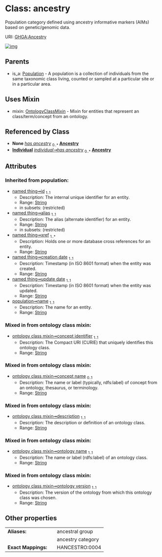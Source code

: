 
# Class: ancestry


Population category defined using ancestry informative markers (AIMs) based on genetic/genomic data.

URI: [GHGA:Ancestry](https://w3id.org/GHGA/Ancestry)


[![img](https://yuml.me/diagram/nofunky;dir:TB/class/[Population],[OntologyClassMixin],[Individual],[Individual]++-%20has%20ancestry(i)%200..*>[Ancestry&#124;concept_identifier:string;concept_name:string%20%3F;description:string;ontology_name:string;ontology_version:string;name(i):string;id(i):string;alias(i):string;xref(i):string%20%2B;creation_date(i):string;update_date(i):string;schema_type(i):string;schema_version(i):string],[Individual]++-%20has%20ancestry%200..*>[Ancestry],[Ancestry]uses%20-.->[OntologyClassMixin],[Population]^-[Ancestry])](https://yuml.me/diagram/nofunky;dir:TB/class/[Population],[OntologyClassMixin],[Individual],[Individual]++-%20has%20ancestry(i)%200..*>[Ancestry&#124;concept_identifier:string;concept_name:string%20%3F;description:string;ontology_name:string;ontology_version:string;name(i):string;id(i):string;alias(i):string;xref(i):string%20%2B;creation_date(i):string;update_date(i):string;schema_type(i):string;schema_version(i):string],[Individual]++-%20has%20ancestry%200..*>[Ancestry],[Ancestry]uses%20-.->[OntologyClassMixin],[Population]^-[Ancestry])

## Parents

 *  is_a: [Population](Population.md) - A population is a collection of individuals from the same taxonomic class living, counted or sampled at a particular site or in a particular area.

## Uses Mixin

 *  mixin: [OntologyClassMixin](OntologyClassMixin.md) - Mixin for entities that represent an class/term/concept from an ontology.

## Referenced by Class

 *  **None** *[has ancestry](has_ancestry.md)*  <sub>0..\*</sub>  **[Ancestry](Ancestry.md)**
 *  **[Individual](Individual.md)** *[individual➞has ancestry](individual_has_ancestry.md)*  <sub>0..\*</sub>  **[Ancestry](Ancestry.md)**

## Attributes


### Inherited from population:

 * [named thing➞id](named_thing_id.md)  <sub>1..1</sub>
     * Description: The internal unique identifier for an entity.
     * Range: [String](types/String.md)
     * in subsets: (restricted)
 * [named thing➞alias](named_thing_alias.md)  <sub>1..1</sub>
     * Description: The alias (alternate identifier) for an entity.
     * Range: [String](types/String.md)
     * in subsets: (restricted)
 * [named thing➞xref](named_thing_xref.md)  <sub>1..\*</sub>
     * Description: Holds one or more database cross references for an entity.
     * Range: [String](types/String.md)
 * [named thing➞creation date](named_thing_creation_date.md)  <sub>1..1</sub>
     * Description: Timestamp (in ISO 8601 format) when the entity was created.
     * Range: [String](types/String.md)
 * [named thing➞update date](named_thing_update_date.md)  <sub>1..1</sub>
     * Description: Timestamp (in ISO 8601 format) when the entity was updated.
     * Range: [String](types/String.md)
 * [population➞name](population_name.md)  <sub>1..1</sub>
     * Description: The name for an entity.
     * Range: [String](types/String.md)

### Mixed in from ontology class mixin:

 * [ontology class mixin➞concept identifier](ontology_class_mixin_concept_identifier.md)  <sub>1..1</sub>
     * Description: The Compact URI (CURIE) that uniquely identifies this ontology class.
     * Range: [String](types/String.md)

### Mixed in from ontology class mixin:

 * [ontology class mixin➞concept name](ontology_class_mixin_concept_name.md)  <sub>0..1</sub>
     * Description: The name or label (typically, rdfs:label) of concept from an ontology, thesaurus, or terminology.
     * Range: [String](types/String.md)

### Mixed in from ontology class mixin:

 * [ontology class mixin➞description](ontology_class_mixin_description.md)  <sub>1..1</sub>
     * Description: The description or definition of an ontology class.
     * Range: [String](types/String.md)

### Mixed in from ontology class mixin:

 * [ontology class mixin➞ontology name](ontology_class_mixin_ontology_name.md)  <sub>1..1</sub>
     * Description: The name or label (rdfs:label) of an ontology class.
     * Range: [String](types/String.md)

### Mixed in from ontology class mixin:

 * [ontology class mixin➞ontology version](ontology_class_mixin_ontology_version.md)  <sub>1..1</sub>
     * Description: The version of the ontology from which this ontology class was chosen.
     * Range: [String](types/String.md)

## Other properties

|  |  |  |
| --- | --- | --- |
| **Aliases:** | | ancestral group |
|  | | ancestry category |
| **Exact Mappings:** | | HANCESTRO:0004 |


